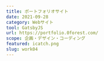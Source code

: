 ```yaml
---
title: ポートフォリオサイト
date: 2021-09-28
category: Webサイト
tool: GatsbyJS
url: https://portfolio.0forest.com/
scope: 企画・デザイン・コーディング
featured: icatch.png
slug: work04
---
```

